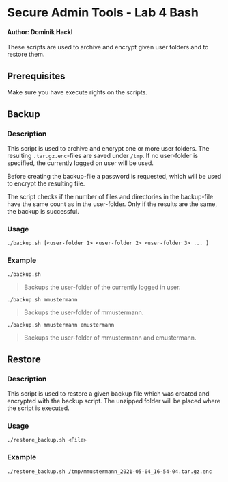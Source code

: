 # Secure Admin Tools - Lab 4 Bash
#### Author: Dominik Hackl
These scripts are used to archive and encrypt given user folders and to restore them.

## Prerequisites
Make sure you have execute rights on the scripts.

## Backup
### Description
This script is used to archive and encrypt one or more user folders.
The resulting `.tar.gz.enc`-files are saved under `/tmp`. If no user-folder is specified, the currently logged on user will be used.

Before creating the backup-file a password is requested, which will be used to encrypt the resulting file.

The script checks if the number of files and directories in the backup-file have the same count as in the user-folder. Only if the results are the same, the backup is successful.

### Usage
`./backup.sh [<user-folder 1> <user-folder 2> <user-folder 3> ... ]`

### Example
`./backup.sh`
> Backups the user-folder of the currently logged in user.

`./backup.sh mmustermann`
> Backups the user-folder of mmustermann.

`./backup.sh mmustermann emustermann`
> Backups the user-folder of mmustermann and emustermann.

## Restore
### Description
This script is used to restore a given backup file which was created and encrypted with the backup script. The unzipped folder will be placed where the script is executed.

### Usage
`./restore_backup.sh <File>`

### Example
`./restore_backup.sh /tmp/mmustermann_2021-05-04_16-54-04.tar.gz.enc`
